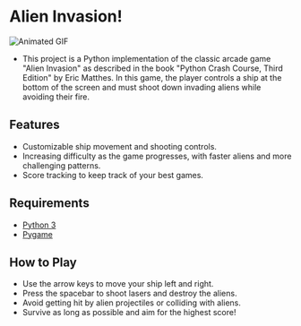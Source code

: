 # Alien Invasion!


![Animated GIF](https://i.giphy.com/KY2ZMhnCxP008.webp)

</center>


- This project is a Python implementation of the classic arcade game "Alien Invasion" as described in the book "Python Crash Course, Third Edition" by Eric Matthes. In this game, the player controls a ship at the bottom of the screen and must shoot down invading aliens while avoiding their fire.
## Features
- Customizable ship movement and shooting controls.
- Increasing difficulty as the game progresses, with faster aliens and more challenging patterns.
- Score tracking to keep track of your best games.
## Requirements

- [Python 3](https://www.python.org/)
- [Pygame](https://www.pygame.org/news)

## How to Play
- Use the arrow keys to move your ship left and right.
- Press the spacebar to shoot lasers and destroy the aliens.
- Avoid getting hit by alien projectiles or colliding with aliens.
- Survive as long as possible and aim for the highest score!

  
